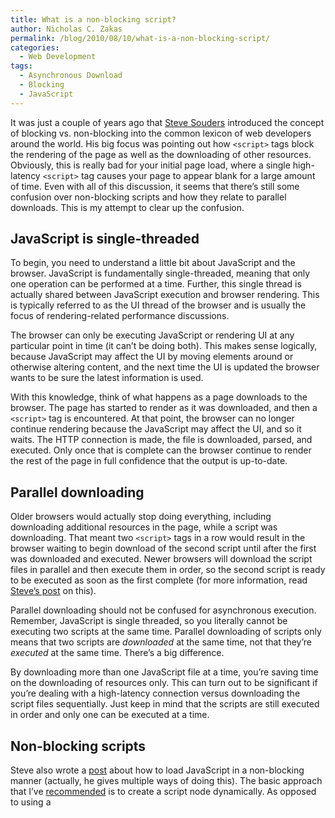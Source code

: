 ```yaml
---
title: What is a non-blocking script?
author: Nicholas C. Zakas
permalink: /blog/2010/08/10/what-is-a-non-blocking-script/
categories:
  - Web Development
tags:
  - Asynchronous Download
  - Blocking
  - JavaScript
---
```

It was just a couple of years ago that [Steve Souders][1] introduced the concept of blocking vs. non-blocking into the common lexicon of web developers around the world. His big focus was pointing out how `<script>` tags block the rendering of the page as well as the downloading of other resources. Obviously, this is really bad for your initial page load, where a single high-latency `<script>` tag causes your page to appear blank for a large amount of time. Even with all of this discussion, it seems that there&#8217;s still some confusion over non-blocking scripts and how they relate to parallel downloads. This is my attempt to clear up the confusion.

## JavaScript is single-threaded

To begin, you need to understand a little bit about JavaScript and the browser. JavaScript is fundamentally single-threaded, meaning that only one operation can be performed at a time. Further, this single thread is actually shared between JavaScript execution and browser rendering. This is typically referred to as the UI thread of the browser and is usually the focus of rendering-related performance discussions.

The browser can only be executing JavaScript or rendering UI at any particular point in time (it can&#8217;t be doing both). This makes sense logically, because JavaScript may affect the UI by moving elements around or otherwise altering content, and the next time the UI is updated the browser wants to be sure the latest information is used.

With this knowledge, think of what happens as a page downloads to the browser. The page has started to render as it was downloaded, and then a `<script>` tag is encountered. At that point, the browser can no longer continue rendering because the JavaScript may affect the UI, and so it waits. The HTTP connection is made, the file is downloaded, parsed, and executed. Only once that is complete can the browser continue to render the rest of the page in full confidence that the output is up-to-date.

## Parallel downloading

Older browsers would actually stop doing everything, including downloading additional resources in the page, while a script was downloading. That meant two `<script>` tags in a row would result in the browser waiting to begin download of the second script until after the first was downloaded and executed. Newer browsers will download the script files in parallel and then execute them in order, so the second script is ready to be executed as soon as the first complete (for more information, read [Steve&#8217;s post][2] on this).

Parallel downloading should not be confused for asynchronous execution. Remember, JavaScript is single threaded, so you literally cannot be executing two scripts at the same time. Parallel downloading of scripts only means that two scripts are *downloaded* at the same time, not that they&#8217;re *executed* at the same time. There&#8217;s a big difference.

By downloading more than one JavaScript file at a time, you&#8217;re saving time on the downloading of resources only. This can turn out to be significant if you&#8217;re dealing with a high-latency connection versus downloading the script files sequentially. Just keep in mind that the scripts are still executed in order and only one can be executed at a time.

## Non-blocking scripts

Steve also wrote a [post][3] about how to load JavaScript in a non-blocking manner (actually, he gives multiple ways of doing this). The basic approach that I&#8217;ve [recommended][4] is to create a script node dynamically. As opposed to using a <script> tag in HTML, dynamically created script nodes do not block while the page is being loaded. But what does it mean to not block?

A blocking script means that the page cannot continue *rendering* until the script has been:

  1. Completely downloaded
  2. Parsed
  3. Executed

In many cases, it&#8217;s #1 that takes the longest. Parsing and execution of JavaScript is pretty fast, especially in the newer browsers with optimizing JavaScript engines. Network latency and the overhead of an HTTP connection is usually the slowest part of the process. When a script is loaded in a blocking manner, that response time for the script is roughly equivalent to the amount of time that the browser is not rendering. That&#8217;s a lousy user experience, and that&#8217;s exactly what you get when an external script is loaded using the `<script>` tag.

Using a dynamic script node causes external JavaScript files to be downloaded in a non-blocking way. This means the browser doesn&#8217;t need to wait for the file to download before continuing to render. In effect, #1 (and probably #2) in the previous list no longer cause the UI thread to stop. But since there is only one thread, the actual execution of JavaScript once the file is downloaded will still block rendering. However, as mentioned before, execution is often the fastest part of the sequence and so this goes largely unnoticed by users (assuming you&#8217;re not doing something insane in that script).

So loading scripts in a non-blocking way basically frees up the browser to continue rendering while the script file is being downloaded. The *loading *of these files is done asynchronously, but *execution *will still cause the UI thread to block for a small amount of time.

## The HTML5 async attribute

HTML5 introduces a new attribute on the `<script>` tag called `async`. This is a Boolean attribute (doesn&#8217;t require a value) and, when specified, causes the script file to be loaded as if you had created a dynamic script node. Basic usage is as follows:

    <script type="text/javascript" async src="foo.js"></script>

When supporting browsers see the `async` attribute (only Firefox 3.6 currently supports it), it knows that the script file can be downloaded without blocking rendering. This is really a convenient way to load files in a non-blocking manner versus using a JavaScript function to do the loading.

The `async` attribute is still a bit misunderstood, and has some side effects based on browser behavior. When set using HTML, the behavior is very straightforward as discussed earlier. When set on a dynamic script node, the behavior has a subtle distinction. Firefox and Opera preserve the order of execution for external JavaScript files, so you are guaranteed that scripts will execute in order when two dynamic script nodes are added one after the other. So in Firefox 3.6, setting `async` on the first script informs the browser that it need not wait to execute this script before executing others that may come after it. When Opera implements this feature, it will likely work the same way. This is the apparent motivation behind the [Google Analytics source code][5] that creates a dynamic script node and then sets `async` on it. Internet Explorer, Safari, and Chrome do not preserve the order of execution, as scripts are executed as soon as they are retrieved regardless of the order in which they were inserted. In these browsers, setting `async` on script nodes has no effect (but also doesn&#8217;t hurt anything).

<del>The <code>async</code> attribute is still a bit misunderstood, as evidenced by the <a href="http://googlecode.blogspot.com/2009/12/google-analytics-launches-asynchronous.html">Google Analytics source code</a> that creates a dynamic script node and then sets <code>async</code> on it. Doing so is redundant since dynamic script nodes are loaded asynchronously already. The <code>async</code> attribute is only really useful when <code>&lt;script&gt;</code> is included directly in HTML.</del>

## Conclusion

There are basically two ways to achieve non-blocking (aka asynchronous) JavaScript downloading: create a script node dynamically and use the HTML5 `async` attribute of a `<script>` tag. Combining this with the capability of parallel script downloads in newer browsers means that your page can take less time to render fully to the user. Try to avoid blocking JavaScript downloads whenever possible.

**Update (10 August 2010):** Fixed small typos and updated description of `async` attribute to reflect Steve&#8217;s and James&#8217; comments.

 [1]: http://www.stevesouders.com/
 [2]: http://www.stevesouders.com/blog/2010/02/07/browser-script-loading-roundup/
 [3]: http://www.stevesouders.com/blog/2009/04/27/loading-scripts-without-blocking/
 [4]: {{site.url}}/blog/2009/06/23/loading-javascript-without-blocking/
 [5]: http://googlecode.blogspot.com/2009/12/google-analytics-launches-asynchronous.html

